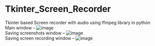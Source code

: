 # Tkinter_Screen_Recorder
Tkinter based Screen recorder with audio using ffmpeg library in python
Main window –
![image](https://user-images.githubusercontent.com/70128948/99882396-28df7c80-2c46-11eb-92fe-9da542bc0b5c.png)<br />
Saving screenshots window –
![image](https://user-images.githubusercontent.com/70128948/99882419-66dca080-2c46-11eb-9834-c0b403260988.png)<br />
Saving screen recording window –
![image](https://user-images.githubusercontent.com/70128948/99882436-765be980-2c46-11eb-833b-9342b86f12f9.png)

